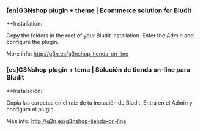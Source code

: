 ### [en]G3Nshop plugin + theme | Ecommerce solution for Bludit

**Installation:

Copy the folders in the root of your Bludit installation.
Enter the Admin and configure the plugin.

More info: http://g3n.es/g3nshop-tienda-on-line

### [es]G3Nshop plugin + tema | Solución de tienda on-line para Bludit

**Instalación:

Copia las carpetas en el raiz de tu instación de Bludit.
Entra en el Admin y configura el plugin.

Más info: http://g3n.es/g3nshop-tienda-on-line
